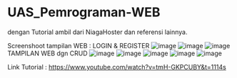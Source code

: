 # UAS_Pemrograman-WEB
dengan Tutorial ambil dari NiagaHoster dan referensi lainnya.

Screenshoot tampilan WEB :
LOGIN & REGISTER
![image](https://user-images.githubusercontent.com/31887335/212570040-662f0f26-2443-47d2-ba5f-994ab57b960f.png)
![image](https://user-images.githubusercontent.com/31887335/212570056-68646b3d-74a2-45c8-8e93-8e8318a0f228.png)
![image](https://user-images.githubusercontent.com/31887335/212570064-5b1f96e2-1e9e-4f6f-ab99-45ebfa2464fd.png)
TAMPILAN WEB dgn CRUD
![image](https://user-images.githubusercontent.com/31887335/212570096-77aee79d-a3d2-4397-8b33-8870248d0f7e.png)
![image](https://user-images.githubusercontent.com/31887335/212570105-18ac8b70-4074-468e-b3e3-9551fd019e59.png)
![image](https://user-images.githubusercontent.com/31887335/212570115-82f98854-1ff0-4611-b0d3-8460d0709532.png)
![image](https://user-images.githubusercontent.com/31887335/212570121-3958d8f5-5ce1-4038-b63a-2b9db8de79b5.png)
![image](https://user-images.githubusercontent.com/31887335/212570132-03c1eee1-d0b3-4e19-8c5a-d1274b639a98.png)

Link Tutorial :  https://www.youtube.com/watch?v=tmH-GKPCUBY&t=1114s
